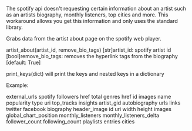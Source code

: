 The spotify api doesn't requesting certain information about an artist such as an artists biography, monthly listeners, top cities and more.
This workaround allows you get this information and only uses the standard library.

Grabs data from the artist about page on the spotify web player.

artist_about(artist_id, remove_bio_tags)
   [str]artist_id: spotify artist id
   [bool]remove_bio_tags: removes the hyperlink tags from the biography [default: True]

print_keys(dict) will print the keys and nested keys in a dictionary


Example:

external_urls
   spotify
followers
   href
   total
genres
href
id
images
name
popularity
type
uri
top_tracks
insights
   artist_gid
   autobiography
      urls
      links
         twitter
         facebook
   biography
   header_image
      id
      uri
      width
      height
   images
   global_chart_position
   monthly_listeners
   monthly_listeners_delta
   follower_count
   following_count
   playlists
      entries
   cities